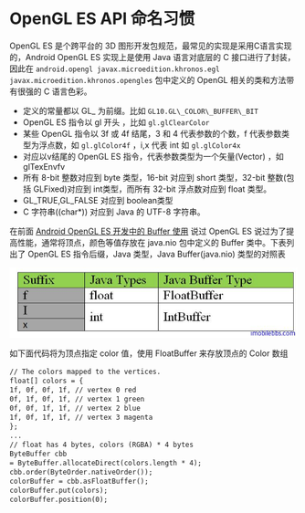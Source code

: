 # OpenGL ES API 命名习惯  
  
OpenGL ES 是个跨平台的 3D 图形开发包规范，最常见的实现是采用C语言实现的，Android OpenGL ES 实现上是使用 Java 语言对底层的 C 接口进行了封装，因此在 `android.opengl javax.microedition.khronos.egl` `javax.microedition.khronos.opengles` 包中定义的 OpenGL 相关的类和方法带有很强的 C 语言色彩。

- 定义的常量都以 GL_ 为前缀。比如 `GL10.GL\_COLOR\_BUFFER\_BIT`
- OpenGL ES 指令以 gl 开头 ，比如 `gl.glClearColor`
- 某些 OpenGL 指令以 3f 或 4f 结尾，3 和 4 代表参数的个数，f 代表参数类型为浮点数，如 `gl.glColor4f` ，i,x 代表 int 如 `gl.glColor4x`
- 对应以v结尾的 OpenGL ES 指令，代表参数类型为一个矢量(Vector) ，如 glTexEnvfv
- 所有 8-bit 整数对应到 byte 类型，16-bit 对应到 short 类型，32-bit 整数(包括 GLFixed)对应到 int类型，而所有 32-bit 浮点数对应到 float 类型。
- GL\_TRUE,GL\_FALSE 对应到 boolean类型
- C 字符串((char*)) 对应到 Java 的 UTF-8 字符串。  

在前面 [Android OpenGL ES 开发中的 Buffer 使用](http://www.imobilebbs.com/wordpress/archives/1706) 说过 OpenGL ES 说过为了提高性能，通常将顶点，颜色等值存放在 java.nio 包中定义的 Buffer 类中。下表列出了 OpenGL ES 指令后缀，Java 类型，Java Buffer(java.nio) 类型的对照表  
  
![](images/43.png)

如下面代码将为顶点指定 color 值，使用 FloatBuffer 来存放顶点的 Color 数组
  
```
// The colors mapped to the vertices.
float[] colors = {
1f, 0f, 0f, 1f, // vertex 0 red
0f, 1f, 0f, 1f, // vertex 1 green
0f, 0f, 1f, 1f, // vertex 2 blue
1f, 0f, 1f, 1f, // vertex 3 magenta
};  
...
// float has 4 bytes, colors (RGBA) * 4 bytes
ByteBuffer cbb
= ByteBuffer.allocateDirect(colors.length * 4);
cbb.order(ByteOrder.nativeOrder());
colorBuffer = cbb.asFloatBuffer();
colorBuffer.put(colors);
colorBuffer.position(0);  
```